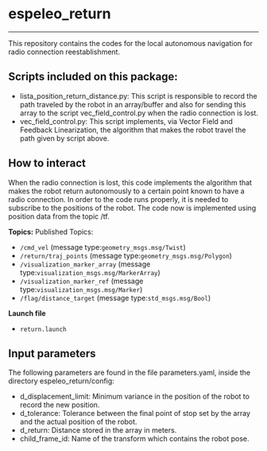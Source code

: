 # espeleo_return
----------------------
This repository contains the codes for the local autonomous navigation for radio connection reestablishment.




## Scripts included on this package:
- lista_position_return_distance.py: This script is responsible to record the path traveled by the robot in an array/buffer and also for sending this array to the script vec_field_control.py when the radio connection is lost.
- vec_field_control.py: This script implements, via Vector Field and Feedback Linearization, the algorithm that makes the robot travel the path given by script above.



## How to interact

When the radio connection is lost, this code implements the algorithm that makes the robot return autonomously to a certain point known to have a radio connection. In order to the code runs properly, it is needed to subscribe to the positions of the robot. The code now is implemented using position data from the topic /tf.

**Topics:**
Published Topics:
- `/cmd_vel`  (message type:`geometry_msgs.msg/Twist`)
- `/return/traj_points` (message type:`geometry_msgs.msg/Polygon`)
- `/visualization_marker_array` (message type:`visualization_msgs.msg/MarkerArray`)
- `/visualization_marker_ref` (message type:`visualization_msgs.msg/Marker`)
- `/flag/distance_target` (message type:`std_msgs.msg/Bool`)

**Launch file**
- `return.launch`


## Input parameters

The following parameters are found in the file parameters.yaml, inside the directory espeleo_return/config:
- d_displacement_limit: Minimum variance in the position of the robot to record the new position.
- d_tolerance: Tolerance between the final point of stop set by the array and the actual position of the robot.
- d_return: Distance stored in the array in meters.
- child_frame_id: Name of the transform which contains the robot pose.

